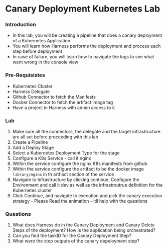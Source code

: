 # Canary Deployment Kubernetes Lab

### Introduction

- In this lab, you will be creating a pipeline that does a canary deployment of a Kubernetes Application
- You will learn how Harness performs the deployment and process each step before deployment
- In case of failure, you will learn how to navigate the logs to see what went wrong in the console view

### Pre-Requisistes

- Kubernetes Cluster
- Harness Delegate
- Github Connector to fetch the Manifests
- Docker Connector to fetch the artifact image tag
- Have a project in Harness with admin access to it



### Lab 

1. Make sure all the connectors, the delegate and the target infrastructure are all set before proceeding with this lab
2. Create a Pipeline
3. Add a Deploy Stage
4. Select a Kubernetes Deployment Type for the stage
5. Configure a K8s Service - call it nginx
6. Within the service configure the nginx K8s manifests from github
7. Within the service configure the artifact to be the docker image `library/nginx` in th artfiact section of the service
8. Navigate to Infrastructure by clicking continue. Configure the Environment and call it dev as well as the infrastrxutrue definition for the Kubernetes cluster
9. Click Continue, and navigate to execution and pick the canary execution strategy - Please Read the animation - itll help with the questions



### Questions

1. What does Harness do in the Canary Deployment and Canary Delete Steps of the deployment? How is the application being orchestrated?
2. Can you find the taskID for the Canary Deployment Step?
3. What were the step outputs of the canary depeloyment step? 






